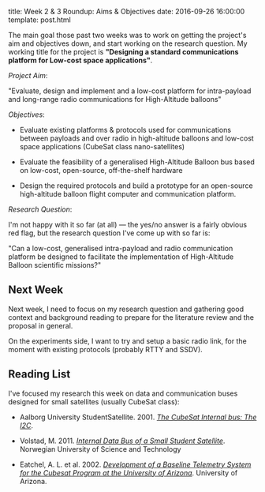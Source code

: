 title: Week 2 & 3 Roundup: Aims & Objectives
date: 2016-09-26 16:00:00
template: post.html

The main goal those past two weeks was to work on getting the project's aim and
objectives down, and start working on the research question. My working title
for the project is **"Designing a standard communications platform for Low-cost
space applications"**.

*Project Aim*:

"Evaluate, design and implement and a low-cost platform for intra-payload and
long-range radio communications for High-Altitude balloons"

*Objectives*:


* Evaluate existing platforms & protocols used for communications between
  payloads and over radio in high-altitude balloons and low-cost space
  applications (CubeSat class nano-satellites)
  
* Evaluate the feasibility of a generalised High-Altitude Balloon bus based on
  low-cost, open-source, off-the-shelf hardware
  
* Design the required protocols and build a prototype for an open-source
  high-altitude balloon flight computer and communication platform.
  
*Research Question*:

I'm not happy with it so far (at all) — the yes/no answer is a fairly obvious
red flag, but the research question I've come up with so far is:

"Can a low-cost, generalised intra-payload and radio communication platform be
designed to facilitate the implementation of High-Altitude Balloon scientific
missions?"

## Next Week

Next week, I need to focus on my research question and gathering good context 
and background reading to prepare for the literature review and the proposal in
general.

On the experiments side, I want to try and setup a basic radio link, for the
moment with existing protocols (probably RTTY and SSDV).

## Reading List

I've focused my research this week on data and communication buses designed for
small satellites (usually CubeSat class):

 * Aalborg University StudentSatellite. 2001.
   [*The CubeSat Internal bus: The I2C*][1].
 
 * Volstad, M. 2011. [*Internal Data Bus of a Small Student Satellite*][2].
   Norwegian University of Science and Technology
   
 * Eatchel, A. L. et al. 2002. [*Development of a Baseline Telemetry System for
   the Cubesat Program at the University of Arizona*][3]. University of Arizona.


  [1]: http://www.space.aau.dk/cubesat/documents/pdr/I2C-bus_v_1.5.pdf
  [2]: http://www.diva-portal.org/smash/get/diva2:473592/FULLTEXT01.pdf
  [3]: ftp://128.196.250.12/pub/pub/cubesat/cubesat_papers/itc.pdf
